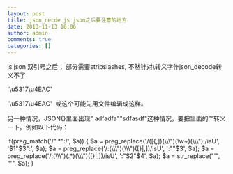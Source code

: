 ```yaml
---
layout: post
title: json_decde js json之后要注意的地方 
date: 2013-11-13 16:06
author: admin
comments: true
categories: []
---
```

js json 双引号之后 ，部分需要stripslashes, 不然针对\转义字作json_decode转义不了

'\u5317\u4EAC'

\'\\u5317\\u4EAC\'  或这个可能先用文件编辑成这样。

另一种情况，JSON{}里面出现" adfadfa""sdfasdf"这种情况，要把里面的”“转义一下。例如以下代码：

if(preg_match('/\".*\":/', $a))
{
$a = preg_replace('/([{,])(\\\")(\w+)(\\\"):/isU', '$1"$3":', $a);
$a = preg_replace('/:(\\\")(\\\")([}|,])/isU', ':""$3', $a);
$a = preg_replace('/:(\\\")(.*)(\\\")([}|,])/isU', ':"$2"$4', $a);
$a = str_replace("\'", "'", $a);
}
